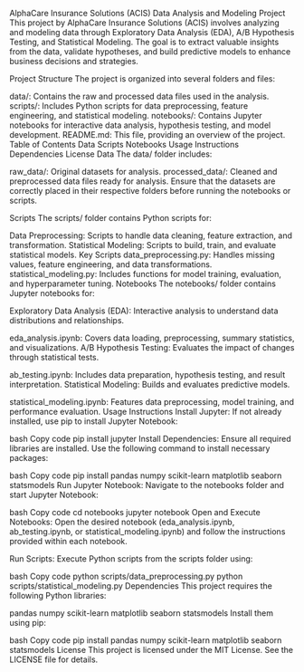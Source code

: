 AlphaCare Insurance Solutions (ACIS) Data Analysis and Modeling Project
This project by AlphaCare Insurance Solutions (ACIS) involves analyzing and modeling data through Exploratory Data Analysis (EDA), A/B Hypothesis Testing, and Statistical Modeling. The goal is to extract valuable insights from the data, validate hypotheses, and build predictive models to enhance business decisions and strategies.

Project Structure
The project is organized into several folders and files:

data/: Contains the raw and processed data files used in the analysis.
scripts/: Includes Python scripts for data preprocessing, feature engineering, and statistical modeling.
notebooks/: Contains Jupyter notebooks for interactive data analysis, hypothesis testing, and model development.
README.md: This file, providing an overview of the project.
Table of Contents
Data
Scripts
Notebooks
Usage Instructions
Dependencies
License
Data
The data/ folder includes:

raw_data/: Original datasets for analysis.
processed_data/: Cleaned and preprocessed data files ready for analysis.
Ensure that the datasets are correctly placed in their respective folders before running the notebooks or scripts.

Scripts
The scripts/ folder contains Python scripts for:

Data Preprocessing: Scripts to handle data cleaning, feature extraction, and transformation.
Statistical Modeling: Scripts to build, train, and evaluate statistical models.
Key Scripts
data_preprocessing.py: Handles missing values, feature engineering, and data transformations.
statistical_modeling.py: Includes functions for model training, evaluation, and hyperparameter tuning.
Notebooks
The notebooks/ folder contains Jupyter notebooks for:

Exploratory Data Analysis (EDA): Interactive analysis to understand data distributions and relationships.

eda_analysis.ipynb: Covers data loading, preprocessing, summary statistics, and visualizations.
A/B Hypothesis Testing: Evaluates the impact of changes through statistical tests.

ab_testing.ipynb: Includes data preparation, hypothesis testing, and result interpretation.
Statistical Modeling: Builds and evaluates predictive models.

statistical_modeling.ipynb: Features data preprocessing, model training, and performance evaluation.
Usage Instructions
Install Jupyter: If not already installed, use pip to install Jupyter Notebook:

bash
Copy code
pip install jupyter
Install Dependencies: Ensure all required libraries are installed. Use the following command to install necessary packages:

bash
Copy code
pip install pandas numpy scikit-learn matplotlib seaborn statsmodels
Run Jupyter Notebook: Navigate to the notebooks folder and start Jupyter Notebook:

bash
Copy code
cd notebooks
jupyter notebook
Open and Execute Notebooks: Open the desired notebook (eda_analysis.ipynb, ab_testing.ipynb, or statistical_modeling.ipynb) and follow the instructions provided within each notebook.

Run Scripts: Execute Python scripts from the scripts folder using:

bash
Copy code
python scripts/data_preprocessing.py
python scripts/statistical_modeling.py
Dependencies
This project requires the following Python libraries:

pandas
numpy
scikit-learn
matplotlib
seaborn
statsmodels
Install them using pip:

bash
Copy code
pip install pandas numpy scikit-learn matplotlib seaborn statsmodels
License
This project is licensed under the MIT License. See the LICENSE file for details.